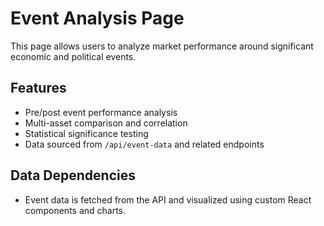 # Event Analysis Page

This page allows users to analyze market performance around significant economic and political events.

## Features

- Pre/post event performance analysis
- Multi-asset comparison and correlation
- Statistical significance testing
- Data sourced from `/api/event-data` and related endpoints

## Data Dependencies

- Event data is fetched from the API and visualized using custom React components and charts.
